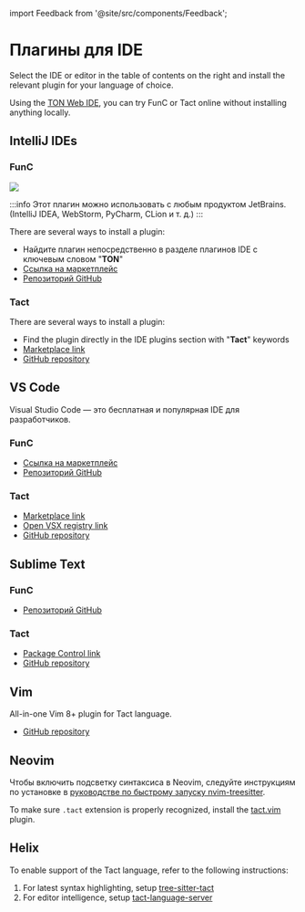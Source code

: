 import Feedback from '@site/src/components/Feedback';

# Плагины для IDE

Select the IDE or editor in the table of contents on the right and install the relevant plugin for your language of choice.

Using the [TON Web IDE](https://ide.ton.org/), you can try FunC or Tact online without installing anything locally.

## IntelliJ IDEs

### FunC

![](/img/docs/ton-jetbrains-plugin.png)

:::info
Этот плагин можно использовать с любым продуктом JetBrains.
(IntelliJ IDEA, WebStorm, PyCharm, CLion и т. д.)
:::

There are several ways to install a plugin:

- Найдите плагин непосредственно в разделе плагинов IDE с ключевым словом "**TON**"
- [Ссылка на маркетплейс](https://plugins.jetbrains.com/plugin/23382-ton)
- [Репозиторий GitHub](https://github.com/ton-blockchain/intellij-ton)

### Tact

There are several ways to install a plugin:

- Find the plugin directly in the IDE plugins section with "**Tact**" keywords
- [Marketplace link](https://plugins.jetbrains.com/plugin/27290-tact)
- [GitHub repository](https://github.com/tact-lang/intelli-tact)

## VS Code

Visual Studio Code — это бесплатная и популярная IDE для разработчиков.

### FunC

- [Ссылка на маркетплейс](https://marketplace.visualstudio.com/items?itemName=tonwhales.func-vscode)
- [Репозиторий GitHub](https://github.com/ton-foundation/vscode-func)

### Tact

- [Marketplace link](https://marketplace.visualstudio.com/items?itemName=tonstudio.vscode-tact)
- [Open VSX registry link](https://open-vsx.org/extension/tonstudio/vscode-tact)
- [GitHub repository](https://github.com/tact-lang/tact-language-server)

## Sublime Text

### FunC

- [Репозиторий GitHub](https://github.com/savva425/func_plugin_sublimetext3)

### Tact

- [Package Control link](https://packagecontrol.io/packages/Tact)
- [GitHub repository](https://github.com/tact-lang/tact-sublime)

## Vim

All-in-one Vim 8+ plugin for Tact language.

- [GitHub repository](https://github.com/tact-lang/tact.vim)

## Neovim

Чтобы включить подсветку синтаксиса в Neovim, следуйте инструкциям по установке в [руководстве по быстрому запуску nvim-treesitter](https://github.com/nvim-treesitter/nvim-treesitter#quickstart).

To make sure `.tact` extension is properly recognized, install the [tact.vim](https://github.com/tact-lang/tact.vim) plugin.

## Helix

To enable support of the Tact language, refer to the following instructions:

1. For latest syntax highlighting, setup [tree-sitter-tact](https://github.com/tact-lang/tree-sitter-tact#helix)
2. For editor intelligence, setup [tact-language-server](https://github.com/tact-lang/tact-language-server#other-editors)

<Feedback />

